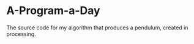 # A-Program-a-Day
The source code for my algorithm that produces a pendulum, created in processing.
